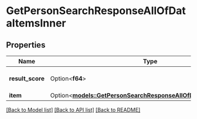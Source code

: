 # GetPersonSearchResponseAllOfDataItemsInner

## Properties

Name | Type | Description | Notes
------------ | ------------- | ------------- | -------------
**result_score** | Option<**f64**> | Search result relevancy | [optional]
**item** | Option<[**models::GetPersonSearchResponseAllOfDataItemsInnerItem**](GetPersonSearchResponse_allOf_data_items_inner_item.md)> |  | [optional]

[[Back to Model list]](../README.md#documentation-for-models) [[Back to API list]](../README.md#documentation-for-api-endpoints) [[Back to README]](../README.md)


